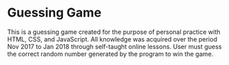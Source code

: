 # Guessing Game

This is a guessing game created for the purpose of personal practice with HTML, CSS, and JavaScript. All knowledge was acquired over the period Nov 2017 to Jan 2018 through self-taught online lessons. User must guess the correct random number generated by the program to win the game. 
